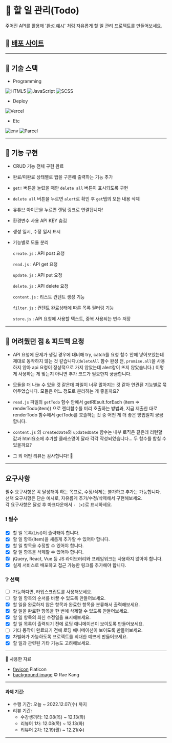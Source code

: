 # 📌 할 일 관리(Todo)

주어진 API를 활용해 '[완성 예시](https://beautiful-daifuku-b9462c.netlify.app/)' 처럼 자유롭게 할 일 관리 프로젝트를 만들어보세요.

## 🥦 [배포 사이트](https://todolist-beta-swart.vercel.app/)

---

## 🥦 기술 스택

- Programming

![HTML5](https://img.shields.io/badge/html5-%23E34F26.svg?style=for-the-badge&logo=html5&logoColor=white) ![JavaScript](https://img.shields.io/badge/javascript-%23323330.svg?style=for-the-badge&logo=javascript&logoColor=%23F7DF1E) ![SCSS](https://img.shields.io/badge/SCSS-CC6699?style=for-the-badge&logo=SASS&logoColor=white)

- Deploy

![Vercel](https://img.shields.io/badge/vercel-%23000000.svg?style=for-the-badge&logo=vercel&logoColor=white)

- Etc

![env](https://img.shields.io/badge/.ENV-ECD53F?style=for-the-badge&logo=.ENV&logoColor=white) ![Parcel](https://img.shields.io/badge/PARCEL-8DD6F9?style=for-the-badge&logoColor=white)

---

## 🥦 기능 구현

- CRUD 기능 전체 구현 완료
- 완료/미완료 상태별로 탭을 구분해 출력하는 기능 추가
- `get!` 버튼을 눌렀을 때만 `delete all` 버튼이 표시되도록 구현
- `delete all` 버튼을 누르면 `alert`로 확인 후 `get`탭의 모든 내용 삭제
- 유튜브 아이콘을 누르면 랜덤 링크로 연결됩니다!
- 환경변수 사용 API KEY 숨김
- 생성 일시, 수정 일시 표시
- 기능별로 모듈 분리

  `create.js` : API post 요청

  `read.js` : API get 요청

  `update.js` : API put 요청

  `delete.js` : API delete 요청

  `content.js` : 리스트 컨텐트 생성 기능

  `filter.js` : 컨텐트 완료상태에 따른 목록 필터링 기능

  `store.js` : API 요청에 사용할 텍스트, 중복 사용되는 변수 저장

---

## 🥦 어려웠던 점 & 피드백 요청

- API 요청에 문제가 생길 경우에 대비해 try, catch를 요청 함수 안에 넣어보았는데 제대로 동작하지 않는 것 같습니다.(`deleteAll` 함수 완성 전, `promise.all`을 사용하지 않아 api 요청이 정상적으로 가지 않았는데 alert창이 뜨지 않았습니다.) 이렇게 사용하는 게 맞는지 아니면 추가 코드가 필요한지 궁금합니다.

- 모듈을 더 나눌 수 있을 것 같은데 파일이 너무 많아지는 것 같아 연관된 기능별로 묶어두었습니다. 모듈은 어느 정도로 분리하는 게 좋을까요? 

- `read.js` 파일의 `getTodo` 함수 안에서 getREsult.forEach (item => renderTodo(item)) 으로 렌더함수를 미리 호출하는 방법과,
지금 제출한 대로 renderTodo 함수에서 getTodo를 호출하는 것 중 어떤 게 더 좋은 방법일지 궁금합니다.

- `content.js` 의 `createdDate`와 `updatedDate` 함수는 내부 로직은 같은데 리턴할 값과 html요소에 추가할 클래스명이 달라 각각 작성되었습니다... 두 함수를 합칠 수 있을까요?

- 그 외 어떤 리뷰든 감사합니다! 🥰

---

## 요구사항

필수 요구사항은 꼭 달성해야 하는 목표로, 수정/삭제는 불가하고 추가는 가능합니다.    
선택 요구사항은 단순 예시로, 자유롭게 추가/수정/삭제해서 구현해보세요.  
각 요구사항은 달성 후 마크다운에서 `- [x]`로 표시하세요.

### :exclamation: 필수

- [x] 할 일 목록(List)이 출력돼야 합니다.
- [x] 할 일 항목(Item)을 새롭게 추가할 수 있어야 합니다.
- [x] 할 일 항목을 수정할 수 있어야 합니다.
- [x] 할 일 항목을 삭제할 수 있어야 합니다.
- [x] jQuery, React, Vue 등 JS 라이브러리와 프레임워크는 사용하지 않아야 합니다.
- [x] 실제 서비스로 배포하고 접근 가능한 링크를 추가해야 합니다.

### :grey_question: 선택

- [ ] 가능하다면, 타입스크립트를 사용해보세요.
- [ ] 할 일 항목의 순서를 바꿀 수 있도록 만들어보세요.
- [x] 할 일을 완료하지 않은 항목과 완료한 항목을 분류해서 출력해보세요.
- [x] 할 일을 완료한 항목을 한 번에 삭제할 수 있도록 만들어보세요.
- [x] 할 일 항목의 최신 수정일을 표시해보세요.
- [x] 할 일 목록이 출력되기 전에 로딩 애니메이션이 보이도록 만들어보세요.
- [ ] 기타 동작이 완료되기 전에 로딩 애니메이션이 보이도록 만들어보세요.
- [x] 차별화가 가능하도록 프로젝트를 최대한 예쁘게 만들어보세요.
- [x] 할 일과 관련된 기타 기능도 고려해보세요.

---

🥦 사용한 자료

- [favicon](https://www.flaticon.com/free-icons/tree) Flaticon
- [background image]() © Rae Kang


---

#### 과제 기간:

- 수행 기간: 오늘 ~ 2022.12.07(수) 까지
- 리뷰 기간: 
  - 수강생끼리: 12.08(목) ~ 12.13(화)
  - 리뷰어 1차: 12.08(목) ~ 12.13(화)
  - 리뷰어 2차: 12.19(월) ~ 12.21(수)
  
---